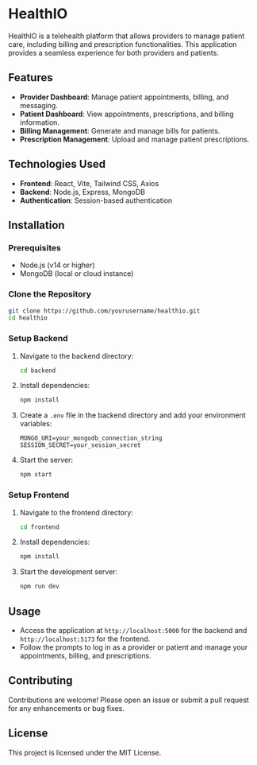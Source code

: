 # HealthIO

HealthIO is a telehealth platform that allows providers to manage patient care, including billing and prescription functionalities. This application provides a seamless experience for both providers and patients.

## Features

- **Provider Dashboard**: Manage patient appointments, billing, and messaging.
- **Patient Dashboard**: View appointments, prescriptions, and billing information.
- **Billing Management**: Generate and manage bills for patients.
- **Prescription Management**: Upload and manage patient prescriptions.

## Technologies Used

- **Frontend**: React, Vite, Tailwind CSS, Axios
- **Backend**: Node.js, Express, MongoDB
- **Authentication**: Session-based authentication

## Installation

### Prerequisites

- Node.js (v14 or higher)
- MongoDB (local or cloud instance)

### Clone the Repository

```bash
git clone https://github.com/yourusername/healthio.git
cd healthio
```

### Setup Backend

1. Navigate to the backend directory:
   ```bash
   cd backend
   ```

2. Install dependencies:
   ```bash
   npm install
   ```

3. Create a `.env` file in the backend directory and add your environment variables:
   ```
   MONGO_URI=your_mongodb_connection_string
   SESSION_SECRET=your_session_secret
   ```

4. Start the server:
   ```bash
   npm start
   ```

### Setup Frontend

1. Navigate to the frontend directory:
   ```bash
   cd frontend
   ```

2. Install dependencies:
   ```bash
   npm install
   ```

3. Start the development server:
   ```bash
   npm run dev
   ```

## Usage

- Access the application at `http://localhost:5000` for the backend and `http://localhost:5173` for the frontend.
- Follow the prompts to log in as a provider or patient and manage your appointments, billing, and prescriptions.

## Contributing

Contributions are welcome! Please open an issue or submit a pull request for any enhancements or bug fixes.

## License

This project is licensed under the MIT License.
